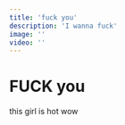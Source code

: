 ```yaml
---
title: 'fuck you'
description: 'I wanna fuck'
image: ''
video: ''
---
```


# FUCK you

this girl is hot wow